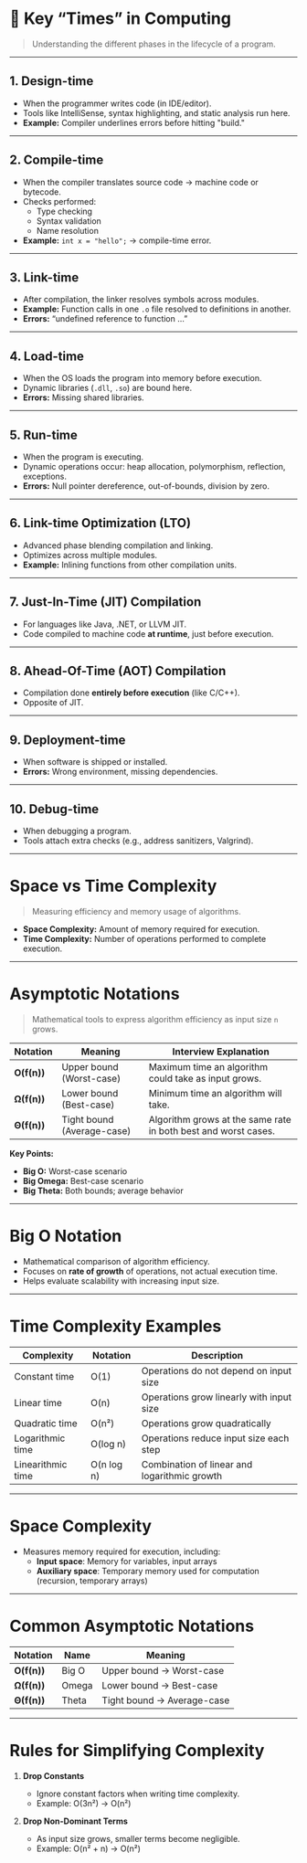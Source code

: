 # 🔑 Key “Times” in Computing
> Understanding the different phases in the lifecycle of a program.

---

## **1. Design-time**
- When the programmer writes code (in IDE/editor).  
- Tools like IntelliSense, syntax highlighting, and static analysis run here.  
- **Example:** Compiler underlines errors before hitting "build."

---

## **2. Compile-time**
- When the compiler translates source code → machine code or bytecode.  
- Checks performed:  
  - Type checking  
  - Syntax validation  
  - Name resolution  
- **Example:** `int x = "hello";` → compile-time error.

---

## **3. Link-time**
- After compilation, the linker resolves symbols across modules.  
- **Example:** Function calls in one `.o` file resolved to definitions in another.  
- **Errors:** “undefined reference to function …”

---

## **4. Load-time**
- When the OS loads the program into memory before execution.  
- Dynamic libraries (`.dll`, `.so`) are bound here.  
- **Errors:** Missing shared libraries.

---

## **5. Run-time**
- When the program is executing.  
- Dynamic operations occur: heap allocation, polymorphism, reflection, exceptions.  
- **Errors:** Null pointer dereference, out-of-bounds, division by zero.

---

## **6. Link-time Optimization (LTO)**
- Advanced phase blending compilation and linking.  
- Optimizes across multiple modules.  
- **Example:** Inlining functions from other compilation units.

---

## **7. Just-In-Time (JIT) Compilation**
- For languages like Java, .NET, or LLVM JIT.  
- Code compiled to machine code **at runtime**, just before execution.

---

## **8. Ahead-Of-Time (AOT) Compilation**
- Compilation done **entirely before execution** (like C/C++).  
- Opposite of JIT.

---

## **9. Deployment-time**
- When software is shipped or installed.  
- **Errors:** Wrong environment, missing dependencies.

---

## **10. Debug-time**
- When debugging a program.  
- Tools attach extra checks (e.g., address sanitizers, Valgrind).  

---

# **Space vs Time Complexity**
> Measuring efficiency and memory usage of algorithms.

- **Space Complexity:** Amount of memory required for execution.  
- **Time Complexity:** Number of operations performed to complete execution.

---

# **Asymptotic Notations**
> Mathematical tools to express algorithm efficiency as input size `n` grows.

| Notation          | Meaning                                      | Interview Explanation                                                                 |
| ----------------- | -------------------------------------------- | ------------------------------------------------------------------------------------ |
| **O(f(n))**       | Upper bound (Worst-case)                     | Maximum time an algorithm could take as input grows.                                  |
| **Ω(f(n))**       | Lower bound (Best-case)                      | Minimum time an algorithm will take.                                                 |
| **Θ(f(n))**       | Tight bound (Average-case)                   | Algorithm grows at the same rate in both best and worst cases.                        |

**Key Points:**
- **Big O:** Worst-case scenario  
- **Big Omega:** Best-case scenario  
- **Big Theta:** Both bounds; average behavior

---

# **Big O Notation**
- Mathematical comparison of algorithm efficiency.  
- Focuses on **rate of growth** of operations, not actual execution time.  
- Helps evaluate scalability with increasing input size.

---

# **Time Complexity Examples**
| Complexity          | Notation | Description                          |
| ------------------ | -------- | ------------------------------------ |
| Constant time       | O(1)     | Operations do not depend on input size |
| Linear time         | O(n)     | Operations grow linearly with input size |
| Quadratic time      | O(n²)    | Operations grow quadratically         |
| Logarithmic time    | O(log n) | Operations reduce input size each step |
| Linearithmic time   | O(n log n)| Combination of linear and logarithmic growth |

---

# **Space Complexity**
- Measures memory required for execution, including:  
  - **Input space**: Memory for variables, input arrays  
  - **Auxiliary space**: Temporary memory used for computation (recursion, temporary arrays)

---

# **Common Asymptotic Notations**
| Notation    | Name    | Meaning                    |
| ----------- | ------- | -------------------------- |
| **O(f(n))** | Big O   | Upper bound → Worst-case   |
| **Ω(f(n))** | Omega   | Lower bound → Best-case    |
| **Θ(f(n))** | Theta   | Tight bound → Average-case |

---

# **Rules for Simplifying Complexity**
1. **Drop Constants**  
   - Ignore constant factors when writing time complexity.  
   - Example: O(3n²) → O(n²)

2. **Drop Non-Dominant Terms**  
   - As input size grows, smaller terms become negligible.  
   - Example: O(n² + n) → O(n²)
